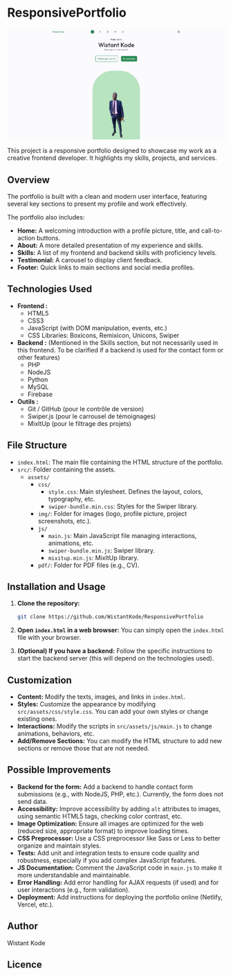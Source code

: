 # ResponsivePortfolio

![Aperçu de la page d'accueil du portfolio](./src/home.png)
[](./src/about.png)
[](./src/contact_testimonial.png)

This project is a responsive portfolio designed to showcase my work as a creative frontend developer. It highlights my skills, projects, and services.

## Overview

The portfolio is built with a clean and modern user interface, featuring several key sections to present my profile and work effectively.


The portfolio also includes:

*   **Home:** A welcoming introduction with a profile picture, title, and call-to-action buttons.
*   **About:** A more detailed presentation of my experience and skills.
*   **Skills:** A list of my frontend and backend skills with proficiency levels.
*   **Testimonial:** A carousel to display client feedback.
*   **Footer:** Quick links to main sections and social media profiles.

## Technologies Used

*   **Frontend :**
    *   HTML5
    *   CSS3
    *   JavaScript (with DOM manipulation, events, etc.)
    *   CSS Libraries: Boxicons, Remixicon, Unicons, Swiper
*   **Backend :** (Mentioned in the Skills section, but not necessarily used in this frontend. To be clarified if a backend is used for the contact form or other features)
    *   PHP
    *   NodeJS
    *   Python
    *   MySQL
    *   Firebase
*   **Outils :**
    *   Git / GitHub (pour le contrôle de version)
    *   Swiper.js (pour le carrousel de témoignages)
    *   MixItUp (pour le filtrage des projets)

## File Structure

*   `index.html`: The main file containing the HTML structure of the portfolio.
*   `src/`: Folder containing the assets.
    *   `assets/`
        *   `css/`
            *   `style.css`: Main stylesheet. Defines the layout, colors, typography, etc.
            *   `swiper-bundle.min.css`: Styles for the Swiper library.
        *   `img/`: Folder for images (logo, profile picture, project screenshots, etc.).
        *   `js/`
            *   `main.js`: Main JavaScript file managing interactions, animations, etc.
            *   `swiper-bundle.min.js`: Swiper library.
            *   `mixitup.min.js`: MixItUp library.
        *   `pdf/`: Folder for PDF files (e.g., CV).

## Installation and Usage

1.  **Clone the repository:**
    ```bash
    git clone https://github.com/WistantKode/ResponsivePortfolio
    ```

2.  **Open `index.html` in a web browser:** You can simply open the `index.html` file with your browser.

3.  **(Optional) If you have a backend:** Follow the specific instructions to start the backend server (this will depend on the technologies used).

## Customization

*   **Content:** Modify the texts, images, and links in `index.html`.
*   **Styles:** Customize the appearance by modifying `src/assets/css/style.css`. You can add your own styles or change existing ones.
*   **Interactions:** Modify the scripts in `src/assets/js/main.js` to change animations, behaviors, etc.
*   **Add/Remove Sections:** You can modify the HTML structure to add new sections or remove those that are not needed.

## Possible Improvements

*   **Backend for the form:** Add a backend to handle contact form submissions (e.g., with NodeJS, PHP, etc.). Currently, the form does not send data.
*   **Accessibility:** Improve accessibility by adding `alt` attributes to images, using semantic HTML5 tags, checking color contrast, etc.
*   **Image Optimization:** Ensure all images are optimized for the web (reduced size, appropriate format) to improve loading times.
*   **CSS Preprocessor:** Use a CSS preprocessor like Sass or Less to better organize and maintain styles.
*   **Tests:** Add unit and integration tests to ensure code quality and robustness, especially if you add complex JavaScript features.
*   **JS Documentation:** Comment the JavaScript code in `main.js` to make it more understandable and maintainable.
*   **Error Handling:** Add error handling for AJAX requests (if used) and for user interactions (e.g., form validation).
*   **Deployment:** Add instructions for deploying the portfolio online (Netlify, Vercel, etc.).

## Author

Wistant Kode

## Licence
